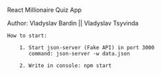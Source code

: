 React Millionaire Quiz App

Author: Vladyslav Bardin || Vladyslav Tsyvinda

    How to start:
    
        1. Start json-server (Fake API) in port 3000
           command: json-server -w data.json
        
        2. Write in console: npm start